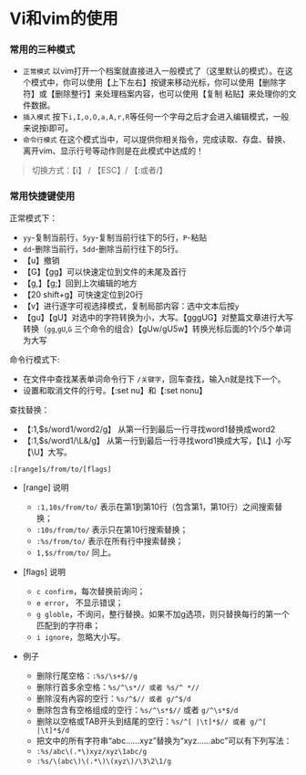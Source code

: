 # Vi和vim的使用

### 常用的三种模式

- `正常模式`  以vim打开一个档案就直接进入一般模式了（这里默认的模式）。在这个模式中，你可以使用【上下左右】按键来移动光标，你可以使用【删除字符】或【删除整行】来处理档案内容，也可以使用【复制 粘贴】来处理你的文件数据。
- `插入模式` 按下`i,I,o,O,a,A,r,R`等任何一个字母之后才会进入编辑模式，一般来说按i即可。
- `命令行模式` 在这个模式当中，可以提供你相关指令，完成读取、存盘、替换、离开vim、显示行号等动作则是在此模式中达成的！

> 切换方式：【i】 / 【ESC】/ 【:或者/】

### 常用快捷键使用

正常模式下：

- `yy`-复制当前行，`5yy`-复制当前行往下的5行，`P`-粘贴
- `dd`-删除当前行，`5dd`-删除当前行往下的5行。
- 【u】撤销
- 【G】【gg】可以快速定位到文件的未尾及首行
- 【g,】【g;】回到上次编辑的地方
- 【20 shift+g】可快速定位到20行
- 【v】进行逐字可视选择模式，复制局部内容：选中文本后按`y`
- 【gu】【gU】对选中的字符转换为小，大写。【gggUG】对整篇文章进行大写转换（`gg`,`gU`,`G` 三个命令的组合）【gUw/gU5w】转换光标后面的1个/5个单词为大写

命令行模式下:

- 在文件中查找某表单词命令行下 `/关键字`，回车查找，输入n就是找下一个。
- 设置和取消文件的行号。【:set nu】和【:set nonu】

查找替换：

- 【:1,$s/word1/word2/g】 从第一行到最后一行寻找word1替换成word2
- 【:1,$s/word1/\L&/g】 从第一行到最后一行寻找word1换成大写，【\L】小写【\U】大写。

`:[range]s/from/to/[flags]`

- [range] 说明

    - `:1,10s/from/to/` 表示在第1到第10行（包含第1，第10行）之间搜索替换；
    - `:10s/from/to/` 表示只在第10行搜索替换；
    - `:%s/from/to/` 表示在所有行中搜索替换；
    - `1,$s/from/to/` 同上。
- [flags] 说明

    - `c confirm`，每次替换前询问；
    - `e error`， 不显示错误；
    - `g globle`，不询问，整行替换。如果不加g选项，则只替换每行的第一个匹配到的字符串；
    - `i ignore`，忽略大小写。
- 例子
    - 删除行尾空格：`:%s/\s+$//g`
    - 删除行首多余空格：`%s/^\s*// 或者 %s/^ *//`
    - 删除沒有內容的空行：`%s/^$// 或者 g/^$/d`
    - 删除包含有空格组成的空行：`%s/^\s*$//` 或者 `g/^\s*$/d`
    - 删除以空格或TAB开头到结尾的空行：`%s/^[ |\t]*$// 或者 g/^[ |\t]*$/d`
    - 把文中的所有字符串“abc……xyz”替换为“xyz……abc”可以有下列写法：
    - `:%s/abc\(.*\)xyz/xyz\1abc/g`
    - `:%s/\(abc\)\(.*\)\(xyz\)/\3\2\1/g`
 
